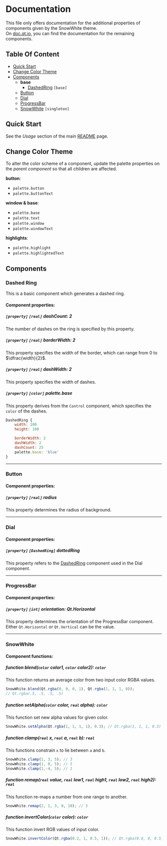 # Documentation

This file only offers documentation for the additional properties of components given by the SnowWhite theme.<br>
On [doc.qt.io](https://doc.qt.io/qt-6/qtquick-controls2-qmlmodule.html), you can find the documentation for the remaining components.

## Table Of Content
- [Quick Start](#quick-start)
- [Change Color Theme](#change-color-theme)
- [Components](#components)
  + **base**
    * [DashedRing](#dashed-ring) `[base]`
  + [Button](#dial)
  + [Dial](#dial)
  + [ProgressBar](#progressbar)
  + [SnowWhite](#snowwhite) `[singleton]`

## Quick Start

See the <em>Usage</em> section of the main [README](../README.md#usage) page.

## Change Color Theme

To alter the color scheme of a component, update the palette properties on the <em>parent component</em> so that all children are affected.

**button**:
+ `palette.button`
+ `palette.buttonText`

**window & base**:
+ `palette.base`
+ `palette.text`
+ `palette.window`
+ `palette.windowText`

**highlights**:
+ `palette.highlight`
+ `palette.highlightedText`

## Components

### Dashed Ring

This is a basic component which generates a dashed ring.

#### Component properties:
##### `[property]` `[real]` dashCount: 2
The number of dashes on the ring is specified by this property.
##### `[property]` `[real]` borderWidth: 2
This property specifies the width of the border, which can range from $0$ to $\dfrac{width}{2}$.
##### `[property]` `[real]` dashWidth: 2
This property specifies the width of dashes.
##### `[property]` `[color]` palette.base
This property derives from the `Control` component, which specifies the `color` of the dashes.

```qml
DashedRing {
    width: 100
    height: 100

    borderWidth: 2
    dashWidth: 2
    dashCount: 25
    palette.base: 'blue'
}
```
----
### Button
#### Component properties:
##### `[property]` `[real]` radius
This property determines the radius of background.

----
### Dial
#### Component properties:
##### `[property]` `[DashedRing]` dottedRing
This property refers to the [DashedRing](#dashed-ring) component used in the Dial component.

----
### ProgressBar
#### Component properties:
##### `[property]` `[int]` orientation: Qt.Horizontal
This property determines the orientation of the ProgressBar component.<br>
Either `Qt.Horizontal` or `Qt.Vertical` can be the value.

----
### SnowWhite
#### Component functions:
##### function blend(`color` color1, `color` color2): `color`
This function returns an average color from two input color RGBA values.
```javascript
SnowWhite.blend(Qt.rgba(0, 0, 0, 1), Qt.rgba(1, 1, 1, 0));
// Qt.rgba(.5, .5, .5, .5)
```

##### function setAlpha(`color` color, `real` alpha): `color`
This function set new alpha values for given color.
```javascript
SnowWhite.setAlpha(Qt.rgba(1, 1, 1, 1), 0.3); // Qt.rgba(1, 1, 1, 0.3)
```

##### function clamp(`real` x, `real` a, `real` b): `real`
This functions constrain `x` to lie between `a` and `b`.
```javascript
SnowWhite.clamp(1, 3, 5); // 3
SnowWhite.clamp(1, 8, 5); // 5
SnowWhite.clamp(1,-4, 5); // 1
```

##### function remap(`real` value, `real` low1, `real` high1, `real` low2, `real` high2): `real`
This function re-maps a number from one range to another.
```javascript
SnowWhite.remap(2, 1, 3, 0, 10); // 5
```

##### function invertColor(`color` color): `color`
This function invert RGB values of input color.
```javascript
SnowWhite.invertColor(Qt.rgba(0.2, 1, 0.5, 1)); // Qt.rgba(0.8, 0, 0.5, 1)
```
